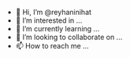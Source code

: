- 👋 Hi, I’m @reyhaninihat
- 👀 I’m interested in ...
- 🌱 I’m currently learning ...
- 💞️ I’m looking to collaborate on ...
- 📫 How to reach me ...

<!---
reyhaninihat/reyhaninihat is a ✨ special ✨ repository because its `README.md` (this file) appears on your GitHub profile.
You can click the Preview link to take a look at your changes.
--->
